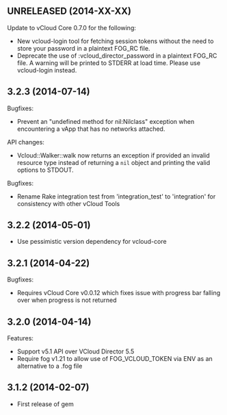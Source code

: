 ## UNRELEASED (2014-XX-XX)

Update to vCloud Core 0.7.0 for the following:

  - New vcloud-login tool for fetching session tokens without the need to
    store your password in a plaintext FOG_RC file.
  - Deprecate the use of :vcloud_director_password in a plaintext FOG_RC
    file. A warning will be printed to STDERR at load time. Please use
    vcloud-login instead.

## 3.2.3 (2014-07-14)

Bugfixes:

  - Prevent an "undefined method for nil:Nilclass" exception when
    encountering a vApp that has no networks attached.

API changes:

  - Vcloud::Walker::walk now returns an exception if provided an invalid
    resource type instead of returning a `nil` object and printing the valid
    options to STDOUT.

Bugfixes:

  - Rename Rake integration test from 'integration_test' to 'integration' for consistency with other vCloud Tools

## 3.2.2 (2014-05-01)

  - Use pessimistic version dependency for vcloud-core

## 3.2.1 (2014-04-22)

Bugfixes:

  - Requires vCloud Core v0.0.12 which fixes issue with progress bar falling over when progress is not returned

## 3.2.0 (2014-04-14)

Features:

  - Support v5.1 API over VCloud Director 5.5
  - Require fog v1.21 to allow use of FOG_VCLOUD_TOKEN via ENV as an alternative to a .fog file

## 3.1.2 (2014-02-07)

  - First release of gem
